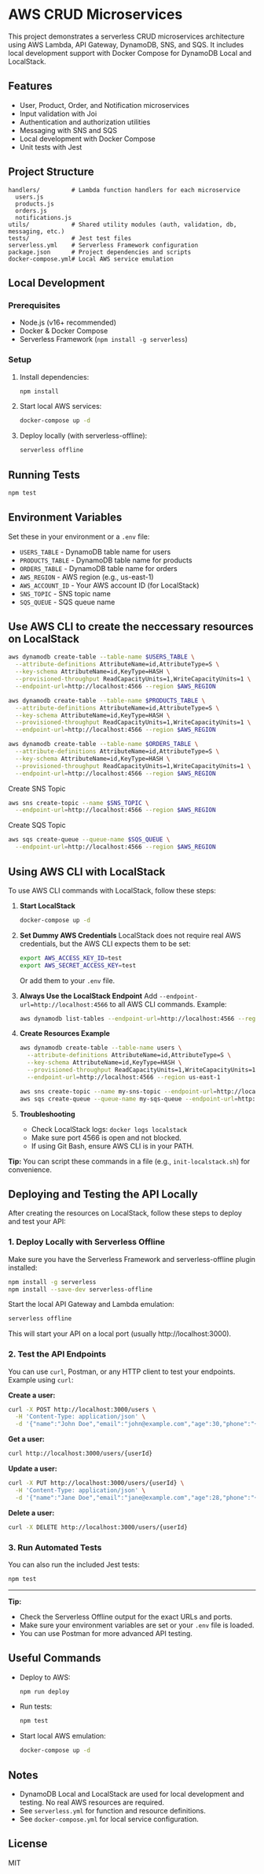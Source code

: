 # AWS CRUD Microservices

This project demonstrates a serverless CRUD microservices architecture using AWS Lambda, API Gateway, DynamoDB, SNS, and SQS. It includes local development support with Docker Compose for DynamoDB Local and LocalStack.

## Features
- User, Product, Order, and Notification microservices
- Input validation with Joi
- Authentication and authorization utilities
- Messaging with SNS and SQS
- Local development with Docker Compose
- Unit tests with Jest

## Project Structure
```
handlers/         # Lambda function handlers for each microservice
  users.js
  products.js
  orders.js
  notifications.js
utils/            # Shared utility modules (auth, validation, db, messaging, etc.)
tests/            # Jest test files
serverless.yml    # Serverless Framework configuration
package.json      # Project dependencies and scripts
docker-compose.yml# Local AWS service emulation
```

## Local Development

### Prerequisites
- Node.js (v16+ recommended)
- Docker & Docker Compose
- Serverless Framework (`npm install -g serverless`)

### Setup
1. Install dependencies:
   ```bash
   npm install
   ```
2. Start local AWS services:
   ```bash
   docker-compose up -d
   ```
3. Deploy locally (with serverless-offline):
   ```bash
   serverless offline
   ```

## Running Tests
```bash
npm test
```

## Environment Variables
Set these in your environment or a `.env` file:
- `USERS_TABLE` - DynamoDB table name for users
- `PRODUCTS_TABLE` - DynamoDB table name for products
- `ORDERS_TABLE` - DynamoDB table name for orders
- `AWS_REGION` - AWS region (e.g., us-east-1)
- `AWS_ACCOUNT_ID` - Your AWS account ID (for LocalStack)
- `SNS_TOPIC` - SNS topic name
- `SQS_QUEUE` - SQS queue name

## Use AWS CLI to create the neccessary resources on LocalStack
```bash
aws dynamodb create-table --table-name $USERS_TABLE \
  --attribute-definitions AttributeName=id,AttributeType=S \
  --key-schema AttributeName=id,KeyType=HASH \
  --provisioned-throughput ReadCapacityUnits=1,WriteCapacityUnits=1 \
  --endpoint-url=http://localhost:4566 --region $AWS_REGION

aws dynamodb create-table --table-name $PRODUCTS_TABLE \
  --attribute-definitions AttributeName=id,AttributeType=S \
  --key-schema AttributeName=id,KeyType=HASH \
  --provisioned-throughput ReadCapacityUnits=1,WriteCapacityUnits=1 \
  --endpoint-url=http://localhost:4566 --region $AWS_REGION

aws dynamodb create-table --table-name $ORDERS_TABLE \
  --attribute-definitions AttributeName=id,AttributeType=S \
  --key-schema AttributeName=id,KeyType=HASH \
  --provisioned-throughput ReadCapacityUnits=1,WriteCapacityUnits=1 \
  --endpoint-url=http://localhost:4566 --region $AWS_REGION
```

Create SNS Topic

```bash
aws sns create-topic --name $SNS_TOPIC \
  --endpoint-url=http://localhost:4566 --region $AWS_REGION
```

Create SQS Topic
```bash
aws sqs create-queue --queue-name $SQS_QUEUE \
  --endpoint-url=http://localhost:4566 --region $AWS_REGION
```

## Using AWS CLI with LocalStack

To use AWS CLI commands with LocalStack, follow these steps:

1. **Start LocalStack**
   ```bash
   docker-compose up -d
   ```

2. **Set Dummy AWS Credentials**
   LocalStack does not require real AWS credentials, but the AWS CLI expects them to be set:
   ```bash
   export AWS_ACCESS_KEY_ID=test
   export AWS_SECRET_ACCESS_KEY=test
   ```
   Or add them to your `.env` file.

3. **Always Use the LocalStack Endpoint**
   Add `--endpoint-url=http://localhost:4566` to all AWS CLI commands. Example:
   ```bash
   aws dynamodb list-tables --endpoint-url=http://localhost:4566 --region us-east-1
   ```

4. **Create Resources Example**
   ```bash
   aws dynamodb create-table --table-name users \
     --attribute-definitions AttributeName=id,AttributeType=S \
     --key-schema AttributeName=id,KeyType=HASH \
     --provisioned-throughput ReadCapacityUnits=1,WriteCapacityUnits=1 \
     --endpoint-url=http://localhost:4566 --region us-east-1

   aws sns create-topic --name my-sns-topic --endpoint-url=http://localhost:4566 --region us-east-1
   aws sqs create-queue --queue-name my-sqs-queue --endpoint-url=http://localhost:4566 --region us-east-1
   ```

5. **Troubleshooting**
   - Check LocalStack logs: `docker logs localstack`
   - Make sure port 4566 is open and not blocked.
   - If using Git Bash, ensure AWS CLI is in your PATH.

**Tip:** You can script these commands in a file (e.g., `init-localstack.sh`) for convenience.

## Deploying and Testing the API Locally

After creating the resources on LocalStack, follow these steps to deploy and test your API:

### 1. Deploy Locally with Serverless Offline

Make sure you have the Serverless Framework and serverless-offline plugin installed:
```bash
npm install -g serverless
npm install --save-dev serverless-offline
```

Start the local API Gateway and Lambda emulation:
```bash
serverless offline
```
This will start your API on a local port (usually http://localhost:3000).

### 2. Test the API Endpoints

You can use `curl`, Postman, or any HTTP client to test your endpoints. Example using `curl`:

**Create a user:**
```bash
curl -X POST http://localhost:3000/users \
  -H 'Content-Type: application/json' \
  -d '{"name":"John Doe","email":"john@example.com","age":30,"phone":"+1234567890"}'
```

**Get a user:**
```bash
curl http://localhost:3000/users/{userId}
```

**Update a user:**
```bash
curl -X PUT http://localhost:3000/users/{userId} \
  -H 'Content-Type: application/json' \
  -d '{"name":"Jane Doe","email":"jane@example.com","age":28,"phone":"+1234567890"}'
```

**Delete a user:**
```bash
curl -X DELETE http://localhost:3000/users/{userId}
```

### 3. Run Automated Tests

You can also run the included Jest tests:
```bash
npm test
```

---

**Tip:**
- Check the Serverless Offline output for the exact URLs and ports.
- Make sure your environment variables are set or your `.env` file is loaded.
- You can use Postman for more advanced API testing.

## Useful Commands
- Deploy to AWS:
  ```bash
  npm run deploy
  ```
- Run tests:
  ```bash
  npm test
  ```
- Start local AWS emulation:
  ```bash
  docker-compose up -d
  ```

## Notes
- DynamoDB Local and LocalStack are used for local development and testing. No real AWS resources are required.
- See `serverless.yml` for function and resource definitions.
- See `docker-compose.yml` for local service configuration.

## License
MIT
